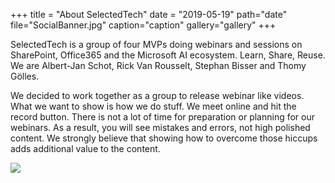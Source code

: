 +++ 
title = "About SelectedTech" 
date = "2019-05-19" 
path="date"
file="SocialBanner.jpg"
caption="caption"
gallery="gallery"
+++

SelectedTech is a group of four MVPs doing webinars and sessions on SharePoint, Office365 and the Microsoft AI ecosystem. Learn, Share, Reuse. We are Albert-Jan Schot, Rick Van Rousselt, Stephan Bisser and Thomy Gölles.

We decided to work together as a group to release webinar like videos. What we want to show is how we do stuff. We meet online and hit the record button. There is not a lot of time for preparation or planning for our webinars. As a result, you will see mistakes and errors, not high polished content. We strongly believe that showing how to overcome those hiccups adds additional value to the content.

<div class="fancybox">
      <a data-fancybox="gallery" href="../img/2019/05/SocialBanner.jpg" data-caption="Who are we"><img src="../img/2019/05/SocialBanner.jpg"></a>
</div>